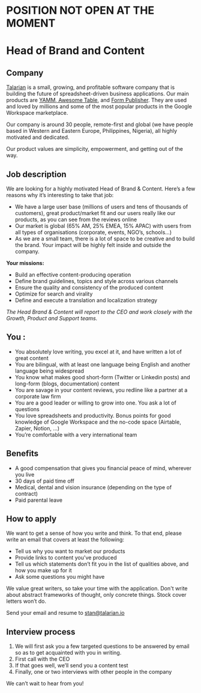 # POSITION NOT OPEN AT THE MOMENT
# Head of Brand and Content

## Company

[Talarian](http://talarian.io) is a small, growing, and profitable software company that is building the future of spreadsheet-driven business applications. Our main products are [YAMM](https://yamm.com/),[ Awesome Table](https://awesome-table.com/), and [Form Publisher](https://form-publisher.com). They are used and loved by millions and some of the most popular products in the Google Workspace marketplace.

Our company is around 30 people, remote-first and global (we have people based in Western and Eastern Europe, Philippines, Nigeria), all highly motivated and dedicated.

Our product values are simplicity, empowerment, and getting out of the way.


## Job description

We are looking for a highly motivated Head of Brand & Content. Here’s a few reasons why it’s interesting to take that job:

* We have a large user base (millions of users and tens of thousands of customers), great product/market fit and our users really like our products, as you can see from the reviews online
* Our market is global (65% AM, 25% EMEA, 15% APAC) with users from all types of organisations (corporate, events, NGO’s, schools...)
* As we are a small team, there is a lot of space to be creative and to build the brand. Your impact will be highly felt inside and outside the company. 
 

**Your missions:**

* Build an effective content-producing operation
* Define brand guidelines, topics and style across various channels
* Ensure the quality and consistency of the produced content
* Optimize for search and virality
* Define and execute a translation and localization strategy

_The Head Brand & Content will report to the CEO and work closely with the Growth, Product and Support teams._


## **You :**

* You absolutely love writing, you excel at it, and have written a lot of great content
* You are bilingual, with at least one language being English and another language being widespread
* You know what makes good short-form (Twitter or Linkedin posts) and long-form (blogs, documentation) content
* You are savage in your content reviews, you redline like a partner at a corporate law firm
* You are a good leader or willing to grow into one. You ask a lot of questions
* You love spreadsheets and productivity. Bonus points for good knowledge of Google Workspace and the no-code space (Airtable, Zapier, Notion, …)
* You’re comfortable with a very international team

## Benefits

* A good compensation that gives you financial peace of mind, wherever you live
* 30 days of paid time off
* Medical, dental and vision insurance (depending on the type of contract)
* Paid parental leave

## How to apply

We want to get a sense of how you write and think. To that end, please write an email that covers at least the following:
-   Tell us why you want to market our products
-   Provide links to content you've produced
-   Tell us which statements don’t fit you in the list of qualities above, and how you make up for it
-   Ask some questions you might have

We value great writers, so take your time with the application. Don't write about abstract frameworks of thought, only concrete things. Stock cover letters won’t do.

Send your email and resume to [stan@talarian.io](mailto:stan@talarian.io)

## Interview process

1.  We will first ask you a few targeted questions to be answered by email so as to get acquainted with you in writing.
2.  First call with the CEO
3.  If that goes well, we’ll send you a content test
5.  Finally, one or two interviews with other people in the company

We can’t wait to hear from you!
